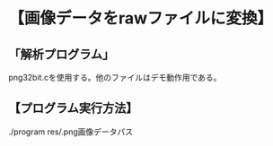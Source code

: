 # 【画像データをrawファイルに変換】
## 「解析プログラム」
png32bit.cを使用する。他のファイルはデモ動作用である。</br>

## 【プログラム実行方法】
./program res/.png画像データパス</br>
</br>
